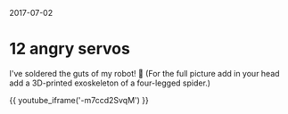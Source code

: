 2017-07-02

12 angry servos
===============

I've soldered the guts of my robot! 💪 (For the full picture add in your
head add a 3D-printed exoskeleton of a four-legged spider.)

{{ youtube_iframe('-m7ccd2SvqM') }}
